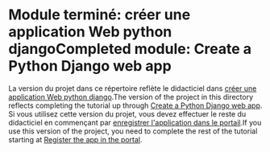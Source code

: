 # <a name="completed-module-create-a-python-django-web-app"></a><span data-ttu-id="e2842-101">Module terminé: créer une application Web python django</span><span class="sxs-lookup"><span data-stu-id="e2842-101">Completed module: Create a Python Django web app</span></span>

<span data-ttu-id="e2842-102">La version du projet dans ce répertoire reflète le didacticiel dans [créer une application Web python django](https://docs.microsoft.com/graph/training/python-tutorial?tutorial-step=1).</span><span class="sxs-lookup"><span data-stu-id="e2842-102">The version of the project in this directory reflects completing the tutorial up through [Create a Python Django web app](https://docs.microsoft.com/graph/training/python-tutorial?tutorial-step=1).</span></span> <span data-ttu-id="e2842-103">Si vous utilisez cette version du projet, vous devez effectuer le reste du didacticiel en commençant par [enregistrer l'application dans le portail](https://docs.microsoft.com/graph/training/python-tutorial?tutorial-step=2).</span><span class="sxs-lookup"><span data-stu-id="e2842-103">If you use this version of the project, you need to complete the rest of the tutorial starting at [Register the app in the portal](https://docs.microsoft.com/graph/training/python-tutorial?tutorial-step=2).</span></span>